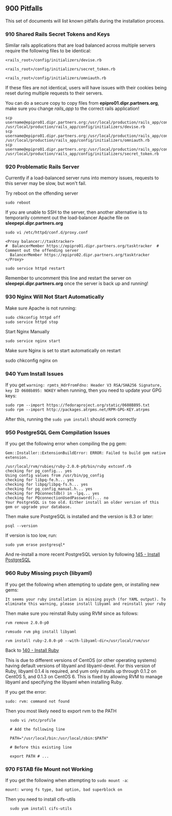 ## 900 Pitfalls

This set of documents will list known pitfalls during the installation process.

### 910 Shared Rails Secret Tokens and Keys

Similar rails applications that are load balanced across multiple servers require the following files to be identical:

```
<rails_root>/config/initializers/devise.rb

<rails_root>/config/initializers/secret_token.rb

<rails_root>/config/initializers/omniauth.rb
```

If these files are not identical, users will have issues with their cookies being reset during multiple requests to their servers.

You can do a secure copy to copy files from **epipro01.dipr.partners.org**, make sure you change *rails_app* to the correct rails application!

```
scp username@epipro01.dipr.partners.org:/usr/local/production/rails_app/config/initializers/devise.rb /usr/local/production/rails_app/config/initializers/devise.rb
scp username@epipro01.dipr.partners.org:/usr/local/production/rails_app/config/initializers/omniauth.rb /usr/local/production/rails_app/config/initializers/omniauth.rb
scp username@epipro01.dipr.partners.org:/usr/local/production/rails_app/config/initializers/secret_token.rb /usr/local/production/rails_app/config/initializers/secret_token.rb
```

### 920 Problematic Rails Server

Currently if a load-balanced server runs into memory issues, requests to this server may be slow, but won't fail.

Try reboot on the offending server

```
sudo reboot
```

If you are unable to SSH to the server, then another alternative is to temporarily comment out the load-balancer Apache file on **sleepepi.dipr.partners.org**

`sudo vi /etc/httpd/conf.d/proxy.conf`

```
<Proxy balancer://tasktracker>
#  BalancerMember https://epipro01.dipr.partners.org/tasktracker  # Comment out the offending server
  BalancerMember https://epipro02.dipr.partners.org/tasktracker
</Proxy>
```

`sudo service httpd restart`

Remember to uncomment this line and restart the server on **sleepepi.dipr.partners.org** once the server is back up and running!


### 930 Nginx Will Not Start Automatically

Make sure Apache is not running:

```
sudo chkconfig httpd off
sudo service httpd stop
```

Start Nginx Manually

```
sudo service nginx start
```

Make sure Nginx is set to start automatically on restart

  sudo chkconfig nginx on

### 940 Yum Install Issues

If you get `warning: rpmts_HdrFromFdno: Header V3 RSA/SHA256 Signature, key ID 0608b895: NOKEY` when running, then you need to update your GPG keys:

```
sudo rpm --import https://fedoraproject.org/static/0608B895.txt
sudo rpm --import http://packages.atrpms.net/RPM-GPG-KEY.atrpms
```

After this, running the `sudo yum install` should work correctly

### 950 PostgreSQL Gem Compilation Issues

If you get the following error when compiling the pg gem:

```console
Gem::Installer::ExtensionBuildError: ERROR: Failed to build gem native extension.

/usr/local/rvm/rubies/ruby-2.0.0-p0/bin/ruby extconf.rb
checking for pg_config... yes
Using config values from /usr/bin/pg_config
checking for libpq-fe.h... yes
checking for libpq/libpq-fs.h... yes
checking for pg_config_manual.h... yes
checking for PQconnectdb() in -lpq... yes
checking for PQconnectionUsedPassword()... no
Your PostgreSQL is too old. Either install an older version of this gem or upgrade your database.
```

Then make sure PostgreSQL is installed and the version is 8.3 or later:

`psql --version`

If version is too low, run:

`sudo yum erase postgresql*`

And re-install a more recent PostgreSQL version by following [145 - Install PostgreSQL](https://github.com/sleepepi/sleepepi/tree/master/virtual-machines/145-install-postgresql.md)

### 960 Ruby Missing psych (libyaml)

If you get the following when attempting to update gem, or installing new gems:

```
It seems your ruby installation is missing psych (for YAML output). To eliminate this warning, please install libyaml and reinstall your ruby
```

Then make sure you reinstall Ruby using RVM since as follows:

```
rvm remove 2.0.0-p0

rvmsudo rvm pkg install libyaml

rvm install ruby-2.0.0-p0 --with-libyaml-dir=/usr/local/rvm/usr
```

Back to [140 - Install Ruby](https://github.com/sleepepi/sleepepi/tree/master/virtual-machines/140-install-ruby.md)

This is due to different versions of CentOS (or other operating systems) having default versions of libyaml and libyaml-devel. For this version of Ruby, libyaml 0.1.4 is required, and yum only installs up through 0.1.2 on CentOS 5, and 0.1.3 on CentOS 6. This is fixed by allowing RVM to manage libyaml and specifying the libyaml when installing Ruby.

If you get the error:

```
sudo: rvm: command not found
```

Then you most likely need to export rvm to the PATH

```
  sudo vi /etc/profile

  # Add the following line

  PATH="/usr/local/bin:/usr/local/sbin:$PATH"

  # Before this existing line

  export PATH # ...
```

### 970 FSTAB file Mount not Working

If you get the following when attempting to `sudo mount -a`:

```
mount: wrong fs type, bad option, bad superblock on
```

Then you need to install cifs-utils

```
  sudo yum install cifs-utils
```
